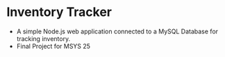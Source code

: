 # Inventory Tracker
* A simple Node.js web application connected to a MySQL Database for tracking inventory.
* Final Project for MSYS 25

